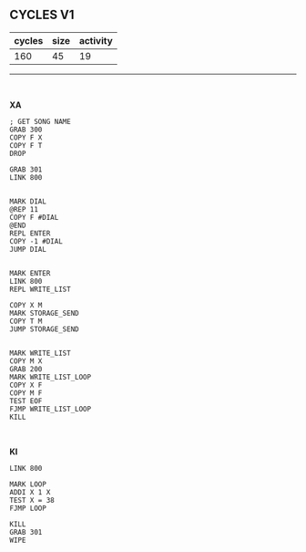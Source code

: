 ## CYCLES V1

| cycles | size | activity |
| ------ | ---- | -------- |
| 160 | 45 | 19 |
<hr>
<br>

**XA**

```
; GET SONG NAME
GRAB 300
COPY F X
COPY F T
DROP

GRAB 301
LINK 800


MARK DIAL
@REP 11
COPY F #DIAL
@END
REPL ENTER
COPY -1 #DIAL
JUMP DIAL


MARK ENTER
LINK 800
REPL WRITE_LIST

COPY X M
MARK STORAGE_SEND
COPY T M
JUMP STORAGE_SEND


MARK WRITE_LIST
COPY M X
GRAB 200
MARK WRITE_LIST_LOOP
COPY X F
COPY M F
TEST EOF
FJMP WRITE_LIST_LOOP
KILL
```

<br>

**KI**

```
LINK 800

MARK LOOP
ADDI X 1 X
TEST X = 38
FJMP LOOP

KILL
GRAB 301
WIPE
```
